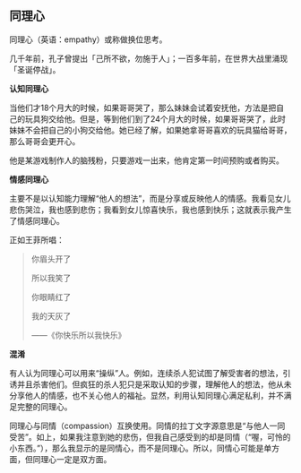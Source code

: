 ## 同理心

同理心（英语：empathy）或称做换位思考。

几千年前，孔子曾提出「己所不欲，勿施于人」；一百多年前，在世界大战里涌现「圣诞停战」。

**认知同理心**

当他们才18个月大的时候，如果哥哥哭了，那么妹妹会试着安抚他，方法是把自己的玩具狗交给他。但是，等到他们到了24个月大的时候，如果哥哥哭了，此时妹妹不会把自己的小狗交给他。她已经了解，如果她拿哥哥喜欢的玩具猫给哥哥，那么哥哥会更开心。

他是某游戏制作人的脑残粉，只要游戏一出来，他肯定第一时间预购或者购买。



**情感同理心**

主要不是以认知能力理解“他人的想法”，而是分享或反映他人的情感。我看见女儿悲伤哭泣，我也感到悲伤；我看到女儿惊喜快乐，我也感到快乐；这就表示我产生了情感同理心。

正如王菲所唱：

> 你眉头开了 
>
> 所以我笑了 
>
> 你眼睛红了 
>
> 我的天灰了
>
> ——《你快乐所以我快乐》



**混淆**

有人认为同理心可以用来“操纵”人。例如，连续杀人犯试图了解受害者的想法，引诱并且杀害他们。但疯狂的杀人犯只是采取认知的步骤，理解他人的想法，他从未分享他人的情感，也不关心他人的福祉。显然，利用认知同理心满足私利，并不满足完整的同理心。

同理心与同情（compassion）互换使用。同情的拉丁文字源意思是“与他人一同受苦”。如上，如果我注意到她的悲伤，但我自己感受到的却是同情（“喔，可怜的小东西。”），那么我显示的是同情心，而不是同理心。所以，同情心可能是单方面，但同理心一定是双方面。











































